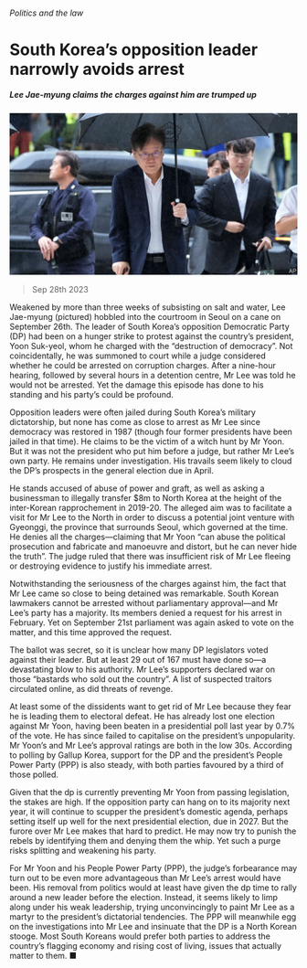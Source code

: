 ###### Politics and the law

# South Korea’s opposition leader narrowly avoids arrest 

##### Lee Jae-myung claims the charges against him are trumped up 

![image](images/20230930_ASP003.jpg) 

> Sep 28th 2023 

Weakened by more than three weeks of subsisting on salt and water, Lee Jae-myung (pictured) hobbled into the courtroom in Seoul on a cane on September 26th. The leader of South Korea’s opposition Democratic Party (DP) had been on a hunger strike to protest against the country’s president, Yoon Suk-yeol, whom he charged with the “destruction of democracy”. Not coincidentally, he was summoned to court while a judge considered whether he could be arrested on corruption charges. After a nine-hour hearing, followed by several hours in a detention centre, Mr Lee was told he would not be arrested. Yet the damage this episode has done to his standing and his party’s could be profound. 

Opposition leaders were often jailed during South Korea’s military dictatorship, but none has come as close to arrest as Mr Lee since democracy was restored in 1987 (though four former presidents have been jailed in that time). He claims to be the victim of a witch hunt by Mr Yoon. But it was not the president who put him before a judge, but rather Mr Lee’s own party. He remains under investigation. His travails seem likely to cloud the DP’s prospects in the general election due in April.

He stands accused of abuse of power and graft, as well as asking a businessman to illegally transfer $8m to North Korea at the height of the inter-Korean rapprochement in 2019-20. The alleged aim was to facilitate a visit for Mr Lee to the North in order to discuss a potential joint venture with Gyeonggi, the province that surrounds Seoul, which governed at the time. He denies all the charges—claiming that Mr Yoon “can abuse the political prosecution and fabricate and manoeuvre and distort, but he can never hide the truth”. The judge ruled that there was insufficient risk of Mr Lee fleeing or destroying evidence to justify his immediate arrest.

Notwithstanding the seriousness of the charges against him, the fact that Mr Lee came so close to being detained was remarkable. South Korean lawmakers cannot be arrested without parliamentary approval—and Mr Lee’s party has a majority. Its members denied a request for his arrest in February. Yet on September 21st parliament was again asked to vote on the matter, and this time approved the request.

The ballot was secret, so it is unclear how many DP legislators voted against their leader. But at least 29 out of 167 must have done so—a devastating blow to his authority. Mr Lee’s supporters declared war on those “bastards who sold out the country”. A list of suspected traitors circulated online, as did threats of revenge.

At least some of the dissidents want to get rid of Mr Lee because they fear he is leading them to electoral defeat. He has already lost one election against Mr Yoon, having been beaten in a presidential poll last year by 0.7% of the vote. He has since failed to capitalise on the president’s unpopularity. Mr Yoon’s and Mr Lee’s approval ratings are both in the low 30s. According to polling by Gallup Korea, support for the DP and the president’s People Power Party (PPP) is also steady, with both parties favoured by a third of those polled.

Given that the dp is currently preventing Mr Yoon from passing legislation, the stakes are high. If the opposition party can hang on to its majority next year, it will continue to scupper the president’s domestic agenda, perhaps setting itself up well for the next presidential election, due in 2027. But the furore over Mr Lee makes that hard to predict. He may now try to punish the rebels by identifying them and denying them the whip. Yet such a purge risks splitting and weakening his party.

For Mr Yoon and his People Power Party (PPP), the judge’s forbearance may turn out to be even more advantageous than Mr Lee’s arrest would have been. His removal from politics would at least have given the dp time to rally around a new leader before the election. Instead, it seems likely to limp along under his weak leadership, trying unconvincingly to paint Mr Lee as a martyr to the president’s dictatorial tendencies. The PPP will meanwhile egg on the investigations into Mr Lee and insinuate that the DP is a North Korean stooge. Most South Koreans would prefer both parties to address the country’s flagging economy and rising cost of living, issues that actually matter to them. ■


